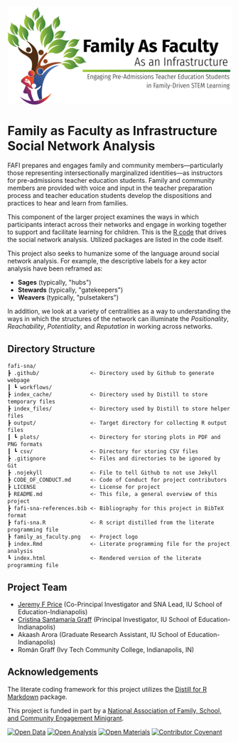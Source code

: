![FAFI](family_as_faculty.png)

# Family as Faculty as Infrastructure Social Network Analysis

FAFI prepares and engages family and community members—particularly those representing intersectionally marginalized identities—as instructors for pre-admissions teacher education students. Family and community members are provided with voice and input in the teacher preparation process and teacher education students develop the dispositions and practices to hear and learn from families.

This component of the larger project examines the ways in which participants interact across their networks and engage in working together to support and facilitate learning for children. This is the [R code](https://www.r-project.org/) that drives the social network analysis. Utilized packages are listed in the code itself.

This project also seeks to humanize some of the language around social network analysis. For example, the descriptive labels for a key actor analysis have been reframed as:

* **Sages** (typically, "hubs")
* **Stewards** (typically, "gatekeepers")
* **Weavers** (typically, "pulsetakers")

In addition, we look at a variety of centralities as a way to understanding the ways in which the structures of the network can illuminate the *Positionality*, *Reachability*, *Potentiality*, and *Reputation* in working across networks.

## Directory Structure

```
fafi-sna/
┣ .github/                <- Directory used by Github to generate webpage
┃ ┗ workflows/
┣ index_cache/            <- Directory used by Distill to store temporary files
┣ index_files/            <- Directory used by Distill to store helper files
┣ output/                 <- Target directory for collecting R output files
┃ ┗ plots/                <- Directory for storing plots in PDF and PNG formats
┃ ┗ csv/                  <- Directory for storing CSV files
┣ .gitignore              <- Files and directories to be ignored by Git
┣ .nojekyll               <- File to tell Github to not use Jekyll
┣ CODE_OF_CONDUCT.md      <- Code of Conduct for project contributors
┣ LICENSE                 <- License for project
┣ README.md               <- This file, a general overview of this project
┣ fafi-sna-references.bib <- Bibliography for this project in BibTeX format
┣ fafi-sna.R              <- R script distilled from the literate programming file
┣ family_as_faculty.png   <- Project logo
┣ index.Rmd               <- Literate programming file for the project analysis
┗ index.html              <- Rendered version of the literate programming file
```

## Project Team

* [Jeremy F Price](https://www.jeremyfprice.info/) (Co-Principal Investigator and SNA Lead, IU School of Education-Indianapolis)
* [Cristina Santamaría Graff](https://education.iupui.edu/faculty-research/faculty-directory/santamaria-graff-cristina.html) (Principal Investigator, IU School of Education-Indianapolis)
* Akaash Arora (Graduate Research Assistant, IU School of Education-Indianapolis)
* Román Graff (Ivy Tech Community College, Indianapolis, IN)

## Acknowledgements

The literate coding framework for this project utilizes the [Distill for R Markdown](https://rstudio.github.io/distill/) package.

This project is funded in part by a [National Association of Family, School, and Community Engagement Minigrant](https://nafsce.org/page/MiniGrant).

[![Open Data](https://img.shields.io/badge/DATA-open-informational)](https://osf.io/y3xz4/) [![Open Analysis](https://img.shields.io/badge/ANALYSIS-open-informational)](https://osf.io/epsvt/) [![Open Materials](https://img.shields.io/badge/MATERIALS-open-informational)](https://osf.io/5tay8/) [![Contributor Covenant](https://img.shields.io/badge/Contributor%20Covenant-2.1-4baaaa.svg)](code_of_conduct.md)

